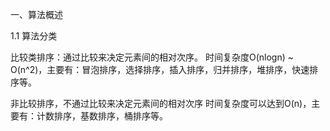 一、算法概述

1.1 算法分类

比较类排序：通过比较来决定元素间的相对次序。
时间复杂度O(nlogn) ~ O(n^2)，主要有：冒泡排序，选择排序，插入排序，归并排序，堆排序，快速排序等。
 
非比较排序，不通过比较来决定元素间的相对次序 
时间复杂度可以达到O(n)，主要有：计数排序，基数排序，桶排序等。 
